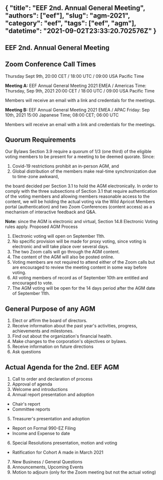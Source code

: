 {
  "title": "EEF 2nd. Annual General Meeting",
  "authors": ["eef"],
  "slug": "agm-2021",
  "category": "eef",
  "tags": ["eef", "agm"],
  "datetime": "2021-09-02T23:33:20.702576Z"
}
---
 EEF 2nd. Annual General Meeting
---

## Zoom Conference Call Times

Thursday Sept 9th, 20:00 CET / 18:00 UTC / 09:00 USA Pacific Time

**Meeting A:** EEF Annual General Meeting 2021 EMEA / Americas
Time: Thursday, Sep 9th, 2021 20:00 CET / 18:00 UTC / 09:00 USA Pacific Time 

Members will receive an email with a link and credentials for the meetings. 

**Meeting B:** EEF Annual General Meeting 2021 EMEA / APAC
Friday: Sep 10th, 2021 15:00 Japanese Time; 08:00 CET; 06:00 UTC

Members will receive an email with a link and credentials for the meetings. 

## Quorum Requirements
Our Bylaws Section 3.9 require a quorum of 1/3 (one third) of the eligible voting members to be present for a meeting to be deemed quorate.
Since:
1. Covid-19 restrictions prohibit an in-person AGM, and
2. Global distribution of the members make real-time synchronization due to time-zone awkward,

the board decided per Section 3.1 to hold the AGM electronically. In order to comply with the three subsections of Section 3.1 that require authentication of the voting members and allowing members reasonable access to the content, we will be holding the actual voting via the Wild Apricot Members portal (authentication) and two Zoom Conferences (content access) as a mechanism of interactive feedback and Q&A.

**Note:** since the AGM is electronic and virtual, Section 14.8 Electronic Voting rules apply.
Proposed AGM Process
1. Electronic voting will open on September 11th.
2. No specific provision will be made for proxy voting, since voting is electronic and will take place over several days.
3. The two Zoom calls will go through the AGM content.
4. The content of the AGM will also be posted online.
5. Voting members are not required to attend either of the Zoom calls but are encouraged to review the meeting content in some way before voting.
6. All voting members of record as of September 10th are entitled and encouraged to vote.
7. The AGM voting will be open for the 14 days period after the AGM date of September 11th.

## General Purpose of any AGM
1. Elect or affirm the board of directors.
2. Receive information about the past year's activities, progress, achievements and milestones.
3. Find out about the organization's financial health.
4. Make changes to the corporation's objectives or bylaws.
5. Receive information on future directions
6. Ask questions

## Actual Agenda for the 2nd. EEF AGM
1. Call to order and declaration of process
2. Approval of agenda
3. Welcome and introductions
4. Annual report  presentation and adoption
* Chair's report
* Committee reports
5. Treasurer's  presentation and adoption
* Report on Formal 990-EZ Filing
* Income and Expense to date
6. Special Resolutions  presentation, motion and voting
* Ratification for Cohort A made in March 2021
7. New Business / General Questions
8. Announcements, Upcoming Events
9. Motion to adjourn (only for the Zoom meeting but not the actual voting)
